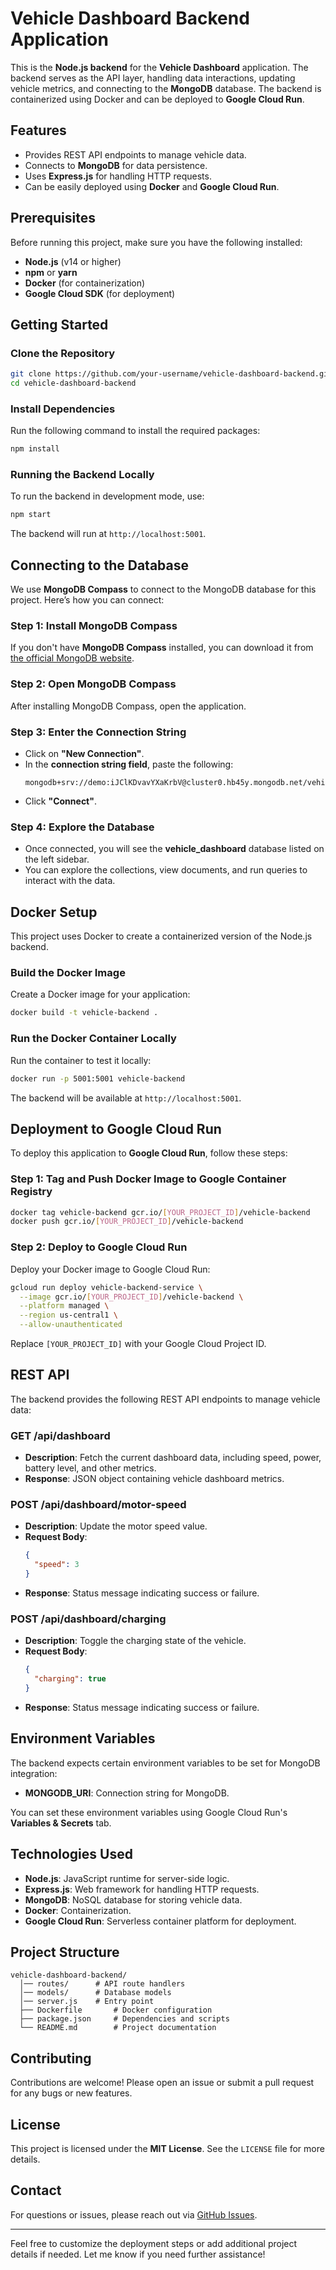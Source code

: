 # Vehicle Dashboard Backend Application

This is the **Node.js backend** for the **Vehicle Dashboard** application. The backend serves as the API layer, handling data interactions, updating vehicle metrics, and connecting to the **MongoDB** database. The backend is containerized using Docker and can be deployed to **Google Cloud Run**.

## Features
- Provides REST API endpoints to manage vehicle data.
- Connects to **MongoDB** for data persistence.
- Uses **Express.js** for handling HTTP requests.
- Can be easily deployed using **Docker** and **Google Cloud Run**.

## Prerequisites
Before running this project, make sure you have the following installed:
- **Node.js** (v14 or higher)
- **npm** or **yarn**
- **Docker** (for containerization)
- **Google Cloud SDK** (for deployment)

## Getting Started

### Clone the Repository
```sh
git clone https://github.com/your-username/vehicle-dashboard-backend.git
cd vehicle-dashboard-backend
```

### Install Dependencies
Run the following command to install the required packages:
```sh
npm install
```

### Running the Backend Locally
To run the backend in development mode, use:
```sh
npm start
```
The backend will run at `http://localhost:5001`.

## Connecting to the Database
We use **MongoDB Compass** to connect to the MongoDB database for this project. Here’s how you can connect:

### Step 1: Install MongoDB Compass
If you don't have **MongoDB Compass** installed, you can download it from [the official MongoDB website](https://www.mongodb.com/products/compass).

### Step 2: Open MongoDB Compass
After installing MongoDB Compass, open the application.

### Step 3: Enter the Connection String
- Click on **"New Connection"**.
- In the **connection string field**, paste the following:
  ```
  mongodb+srv://demo:iJClKDvavYXaKrbV@cluster0.hb45y.mongodb.net/vehicle_dashboard
  ```
- Click **"Connect"**.

### Step 4: Explore the Database
- Once connected, you will see the **vehicle_dashboard** database listed on the left sidebar.
- You can explore the collections, view documents, and run queries to interact with the data.


## Docker Setup
This project uses Docker to create a containerized version of the Node.js backend.

### Build the Docker Image
Create a Docker image for your application:
```sh
docker build -t vehicle-backend .
```

### Run the Docker Container Locally
Run the container to test it locally:
```sh
docker run -p 5001:5001 vehicle-backend
```
The backend will be available at `http://localhost:5001`.

## Deployment to Google Cloud Run
To deploy this application to **Google Cloud Run**, follow these steps:

### Step 1: Tag and Push Docker Image to Google Container Registry
```sh
docker tag vehicle-backend gcr.io/[YOUR_PROJECT_ID]/vehicle-backend
docker push gcr.io/[YOUR_PROJECT_ID]/vehicle-backend
```

### Step 2: Deploy to Google Cloud Run
Deploy your Docker image to Google Cloud Run:
```sh
gcloud run deploy vehicle-backend-service \
  --image gcr.io/[YOUR_PROJECT_ID]/vehicle-backend \
  --platform managed \
  --region us-central1 \
  --allow-unauthenticated
```

Replace `[YOUR_PROJECT_ID]` with your Google Cloud Project ID.

## REST API
The backend provides the following REST API endpoints to manage vehicle data:

### GET /api/dashboard
- **Description**: Fetch the current dashboard data, including speed, power, battery level, and other metrics.
- **Response**: JSON object containing vehicle dashboard metrics.

### POST /api/dashboard/motor-speed
- **Description**: Update the motor speed value.
- **Request Body**:
  ```json
  {
    "speed": 3
  }
  ```
- **Response**: Status message indicating success or failure.

### POST /api/dashboard/charging
- **Description**: Toggle the charging state of the vehicle.
- **Request Body**:
  ```json
  {
    "charging": true
  }
  ```
- **Response**: Status message indicating success or failure.


## Environment Variables
The backend expects certain environment variables to be set for MongoDB integration:
- **MONGODB_URI**: Connection string for MongoDB.

You can set these environment variables using Google Cloud Run's **Variables & Secrets** tab.

## Technologies Used
- **Node.js**: JavaScript runtime for server-side logic.
- **Express.js**: Web framework for handling HTTP requests.
- **MongoDB**: NoSQL database for storing vehicle data.
- **Docker**: Containerization.
- **Google Cloud Run**: Serverless container platform for deployment.

## Project Structure
```
vehicle-dashboard-backend/
  │── routes/      # API route handlers
  │── models/      # Database models
  │── server.js    # Entry point
  ├── Dockerfile       # Docker configuration
  ├── package.json     # Dependencies and scripts
  └── README.md        # Project documentation
```

## Contributing
Contributions are welcome! Please open an issue or submit a pull request for any bugs or new features.

## License
This project is licensed under the **MIT License**. See the `LICENSE` file for more details.

## Contact
For questions or issues, please reach out via [GitHub Issues](https://github.com/your-username/vehicle-dashboard-backend/issues).

---

Feel free to customize the deployment steps or add additional project details if needed. Let me know if you need further assistance!

